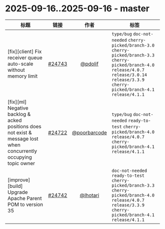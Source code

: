 # 2025-09-16..2025-09-16 - master
| 标题 | 链接 | 作者 | 标签 |
| - | :--: | :--: | - |
| [fix][client] Fix receiver queue auto-scale without memory limit | [#24743](https://github.com/apache/pulsar/pull/24743) | [@pdolif](https://github.com/pdolif) | `type/bug` `doc-not-needed` `cherry-picked/branch-3.0` `cherry-picked/branch-3.3` `cherry-picked/branch-4.0` `release/4.0.7` `release/3.0.14` `release/3.3.9` `cherry-picked/branch-4.1` `release/4.1.1`  | 
| [fix][ml] Negative backlog & acked positions does not exist & message lost when concurrently occupying topic owner | [#24722](https://github.com/apache/pulsar/pull/24722) | [@poorbarcode](https://github.com/poorbarcode) | `type/bug` `doc-not-needed` `ready-to-test` `cherry-picked/branch-4.0` `release/4.0.7` `cherry-picked/branch-4.1` `release/4.1.1`  | 
| [improve][build] Upgrade Apache Parent POM to version 35 | [#24742](https://github.com/apache/pulsar/pull/24742) | [@lhotari](https://github.com/lhotari) | `doc-not-needed` `ready-to-test` `cherry-picked/branch-3.3` `cherry-picked/branch-4.0` `release/4.0.7` `release/3.3.9` `cherry-picked/branch-4.1` `release/4.1.1`  | 
